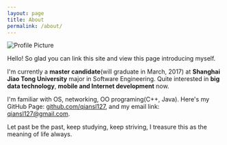 ```yaml
---
layout: page
title: About
permalink: /about/
---
```


<img src="{{ site.baseurl }}assets/profile.jpg" title="Profile Picture" class="profile">

Hello! So glad you can link this site and view this page introducing myself.

I'm currently a **master candidate**(will graduate in March, 2017) at **Shanghai Jiao Tong University** major in Software Engineering. Quite interested in **big data technology**, **mobile and Internet development** now.

I'm familiar with OS, networking, OO programing(C++, Java). Here's my GitHub Page: [github.com/qiansl127](https://github.com/qiansl127), and my email link: [qiansl127@gmail.com](mailto://qiansl127@gmail.com).

Let past be the past, keep studying, keep striving, I treasure this as the meaning of life always.

